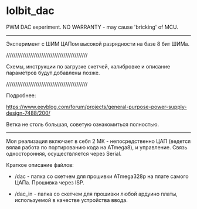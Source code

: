 # lolbit_dac
PWM DAC experiment. NO WARRANTY - may cause 'bricking' of MCU.
***
Эксперимент с ШИМ ЦАПом высокой разрядности на базе 8 бит ШИМа.

////////////////////////////////////////////

Схемы, инструкции по загрузке скетчей, калибровке и описание параметров будут добавлены позже.

////////////////////////////////////////////

Подробнее:

https://www.eevblog.com/forum/projects/general-purpose-power-supply-design-7488/200/

Ветка не столь большая, советую ознакомиться полностью.
***
Моя реализация включает в себя 2 МК - непосредственно ЦАП (ведется вялая работа по портированию кода на ATmega8), и управление.
Связь односторонняя, осуществляется через Serial.

Краткое описание файлов:

* /dac - папка со скетчем для прошивки ATmega328p на плате самого ЦАПа. Прошивка через ISP.

* /dac_in - папка со скетчем для прошивки любой ардуино платы, используемой в качестве устройства ввода.
